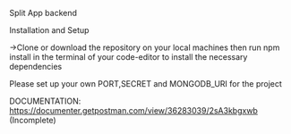 

Split App backend

Installation and Setup

->Clone or download the repository on your local machines then run
npm install 
in the terminal of your code-editor to install the necessary dependencies

Please set up your own PORT,SECRET and MONGODB_URI for the project


DOCUMENTATION:
https://documenter.getpostman.com/view/36283039/2sA3kbgxwb (Incomplete)
